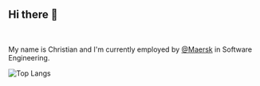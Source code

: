 ## Hi there 👋

</br>

<p>My name is <span>Christian</span> and I'm currently employed by <a href="https://www.maersk.com" target="_blank" rel="noreferrer">@Maersk</a> in Software Engineering.</p>

![Top Langs](https://github-readme-stats.vercel.app/api/top-langs/?username=lindeneg&theme=onedark)
